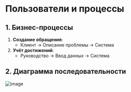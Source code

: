 # Пользователи и процессы

## 1. Бизнес-процессы
1. **Создание обращения**:
   - Клиент → Описание проблемы → Система
2. **Учёт достижений**:
   - Руководство → Ввод данных → Система

## 2. Диаграмма последовательности
![image](https://github.com/user-attachments/assets/518f7749-dae4-4421-9aaa-59d78a5d0f59)
